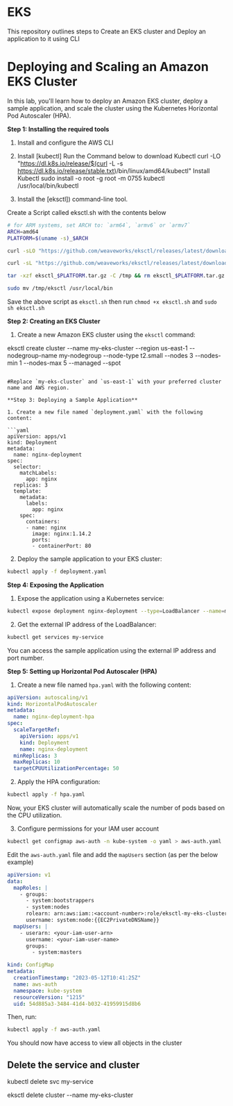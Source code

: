 # EKS
This repository outlines steps to Create an EKS cluster and Deploy an application to it using CLI


# Deploying and Scaling an Amazon EKS Cluster

In this lab, you'll learn how to deploy an Amazon EKS cluster, deploy a sample application, and scale the cluster using the Kubernetes Horizontal Pod Autoscaler (HPA).

**Step 1: Installing the required tools**

1. Install and configure the AWS CLI

2. Install [kubectl]
Run the Command below to download Kubectl 
curl -LO "https://dl.k8s.io/release/$(curl -L -s https://dl.k8s.io/release/stable.txt)/bin/linux/amd64/kubectl"
Install Kubectl
sudo install -o root -g root -m 0755 kubectl /usr/local/bin/kubectl

3. Install the [eksctl]) command-line tool.

Create a Script called eksctl.sh with the contents below

```bash
# for ARM systems, set ARCH to: `arm64`, `armv6` or `armv7`
ARCH=amd64
PLATFORM=$(uname -s)_$ARCH

curl -sLO "https://github.com/weaveworks/eksctl/releases/latest/download/eksctl_$PLATFORM.tar.gz"

curl -sL "https://github.com/weaveworks/eksctl/releases/latest/download/eksctl_checksums.txt" | grep $PLATFORM | sha256sum --check

tar -xzf eksctl_$PLATFORM.tar.gz -C /tmp && rm eksctl_$PLATFORM.tar.gz

sudo mv /tmp/eksctl /usr/local/bin
```

Save the above script as `eksctl.sh` then run `chmod +x eksctl.sh` and `sudo sh eksctl.sh`

**Step 2: Creating an EKS Cluster**

1. Create a new Amazon EKS cluster using the `eksctl` command:

eksctl create cluster --name my-eks-cluster --region us-east-1 --nodegroup-name my-nodegroup --node-type t2.small --nodes 3 --nodes-min 1 --nodes-max 5 --managed --spot
```

#Replace `my-eks-cluster` and `us-east-1` with your preferred cluster name and AWS region.

**Step 3: Deploying a Sample Application**

1. Create a new file named `deployment.yaml` with the following content:

```yaml
apiVersion: apps/v1
kind: Deployment
metadata:
  name: nginx-deployment
spec:
  selector:
    matchLabels:
      app: nginx
  replicas: 3
  template:
    metadata:
      labels:
        app: nginx
    spec:
      containers:
      - name: nginx
        image: nginx:1.14.2
        ports:
        - containerPort: 80
```

2. Deploy the sample application to your EKS cluster:

```bash
kubectl apply -f deployment.yaml
```

**Step 4: Exposing the Application**

1. Expose the application using a Kubernetes service:

```bash
kubectl expose deployment nginx-deployment --type=LoadBalancer --name=my-service
```

2. Get the external IP address of the LoadBalancer:

```bash
kubectl get services my-service
```

You can access the sample application using the external IP address and port number.

**Step 5: Setting up Horizontal Pod Autoscaler (HPA)**

1. Create a new file named `hpa.yaml` with the following content:

```yaml
apiVersion: autoscaling/v1
kind: HorizontalPodAutoscaler
metadata:
  name: nginx-deployment-hpa
spec:
  scaleTargetRef:
    apiVersion: apps/v1
    kind: Deployment
    name: nginx-deployment
  minReplicas: 3
  maxReplicas: 10
  targetCPUUtilizationPercentage: 50
```

2. Apply the HPA configuration:

```bash
kubectl apply -f hpa.yaml
```

Now, your EKS cluster will automatically scale the number of pods based on the CPU utilization.

3. Configure permissions for your IAM user account

```bash
kubectl get configmap aws-auth -n kube-system -o yaml > aws-auth.yaml
```
Edit the `aws-auth.yaml` file and add the `mapUsers` section (as per the below example)

```yaml
apiVersion: v1
data:
  mapRoles: |
    - groups:
      - system:bootstrappers
      - system:nodes
      rolearn: arn:aws:iam::<account-number>:role/eksctl-my-eks-cluster-nodegroup-m-NodeInstanceRole-ZKA8ZSWLC7Z2
      username: system:node:{{EC2PrivateDNSName}}
  mapUsers: |
    - userarn: <your-iam-user-arn>
      username: <your-iam-user-name>
      groups:
        - system:masters

kind: ConfigMap
metadata:
  creationTimestamp: "2023-05-12T10:41:25Z"
  name: aws-auth
  namespace: kube-system
  resourceVersion: "1215"
  uid: 54d885a3-3484-41d4-b032-41959915d8b6
```

Then, run:

```bash
kubectl apply -f aws-auth.yaml
```

You should now have access to view all objects in the cluster

## Delete the service and cluster

kubectl delete svc my-service

eksctl delete cluster --name my-eks-cluster
